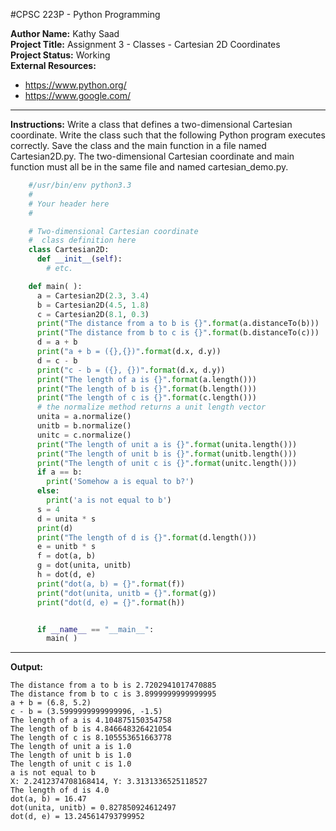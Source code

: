 #CPSC 223P - Python Programming

__Author Name:__ Kathy Saad<br>
__Project Title:__ Assignment 3 - Classes - Cartesian 2D Coordinates<br>
__Project Status:__ Working<br>
__External Resources:__<br>
- https://www.python.org/<br>
- https://www.google.com/<br>

**********************************************************************************************************************

__Instructions:__ Write a class that defines a two-dimensional Cartesian coordinate. Write the class such that the following Python program executes correctly. Save the class and the main function in a file named Cartesian2D.py. The two-dimensional Cartesian coordinate and main function must all be in the same file and named cartesian_demo.py.

```python
    #/usr/bin/env python3.3
    #
    # Your header here
    #

    # Two-dimensional Cartesian coordinate
    #  class definition here
    class Cartesian2D:
      def __init__(self):
        # etc.

    def main( ):
      a = Cartesian2D(2.3, 3.4)
      b = Cartesian2D(4.5, 1.8)
      c = Cartesian2D(8.1, 0.3)
      print("The distance from a to b is {}".format(a.distanceTo(b)))
      print("The distance from b to c is {}".format(b.distanceTo(c)))
      d = a + b
      print("a + b = ({},{})".format(d.x, d.y))
      d = c - b
      print("c - b = ({}, {})".format(d.x, d.y))
      print("The length of a is {}".format(a.length()))
      print("The length of b is {}".format(b.length()))
      print("The length of c is {}".format(c.length()))
      # the normalize method returns a unit length vector
      unita = a.normalize()
      unitb = b.normalize()
      unitc = c.normalize()
      print("The length of unit a is {}".format(unita.length()))
      print("The length of unit b is {}".format(unitb.length()))
      print("The length of unit c is {}".format(unitc.length()))
      if a == b:
        print('Somehow a is equal to b?')
      else:
        print('a is not equal to b')
      s = 4
      d = unita * s
      print(d)
      print("The length of d is {}".format(d.length()))
      e = unitb * s
      f = dot(a, b)
      g = dot(unita, unitb)
      h = dot(d, e)
      print("dot(a, b) = {}".format(f))
      print("dot(unita, unitb = {}".format(g))
      print("dot(d, e) = {}".format(h))


      if __name__ == "__main__":
        main( )
```

**********************************************************************************************************************

__Output:__

	The distance from a to b is 2.7202941017470885
	The distance from b to c is 3.8999999999999995
	a + b = (6.8, 5.2)
	c - b = (3.5999999999999996, -1.5)
	The length of a is 4.104875150354758
	The length of b is 4.846648326421054
	The length of c is 8.105553651663778
	The length of unit a is 1.0
	The length of unit b is 1.0
	The length of unit c is 1.0
	a is not equal to b
	X: 2.2412374708168414, Y: 3.3131336525118527
	The length of d is 4.0
	dot(a, b) = 16.47
	dot(unita, unitb) = 0.827850924612497
	dot(d, e) = 13.245614793799952
